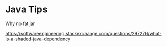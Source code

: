 # Java Tips

Why no fat jar

https://softwareengineering.stackexchange.com/questions/297276/what-is-a-shaded-java-dependency
